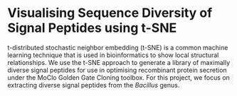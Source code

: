 # Visualising Sequence Diversity of Signal Peptides using t-SNE
t-distributed stochastic neighbor embedding (t-SNE) is a common machine learning technique that is used in bioinformatics to show local structural relationships. We use the t-SNE approach to generate a library of maximally diverse signal peptides for use in optimising recombinant protein secretion under the MoClo Golden Gate Cloning toolbox. For this project, we focus on extracting diverse signal peptides from the *Bacillus* genus.
